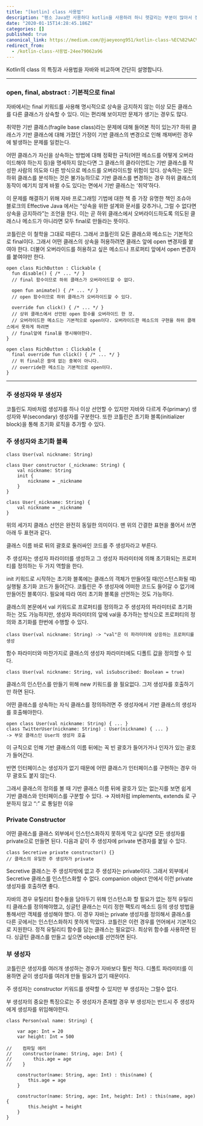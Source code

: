 ```yaml
---
title: "[kotlin] class 사용법"
description: "평소 Java만 사용하다 kotlin을 사용하려 하니 헷갈리는 부분이 많아서 정리해두려고한다."
date: "2020-01-15T14:28:45.186Z"
categories: []
published: true
canonical_link: https://medium.com/@jaeyeong951/kotlin-class-%EC%82%AC%EC%9A%A9%EB%B2%95-24ee79062a96
redirect_from:
  - /kotlin-class-사용법-24ee79062a96
---
```


Kotlin의 class 의 특징과 사용법을 자바와 비교하며 간단히 설명합니다.

---

### open, final, abstract : 기본적으로 final

자바에서는 final 키워드를 사용해 명시적으로 상속을 금지하지 않는 이상 모든 클래스를 다른 클래스가 상속할 수 있다. 이는 편리해 보이지만 문제가 생기는 경우도 많다.

취약한 기반 클래스(fragile base class)라는 문제에 대해 들어본 적이 있는가? 하위 클래스가 기반 클래스에 대해 가졌던 가정이 기반 클래스의 변경으로 인해 깨져버린 경우에 발생하는 문제를 일컫는다.

어떤 클래스가 자신을 상속하는 방법에 대해 정확한 규칙(어떤 메소드를 어떻게 오버라이드해야 하는지 등)을 명세하지 않는다면 그 클래스의 클라이언트는 기반 클래스를 작성한 사람의 의도와 다른 방식으로 메소드를 오버라이드할 위험이 있다. 상속하는 모든 하위 클래스를 분석하는 것은 불가능하므로 기반 클래스를 변경하는 경우 하위 클래스의 동작이 예기치 않게 바뀔 수도 있다는 면에서 기반 클래스는 ‘취약’하다.

이 문제를 해결하기 위해 자바 프로그래밍 기법에 대한 책 중 가장 유명한 책인 조슈아 블로크의 Effective Java 에서는 “상속을 위한 설계와 문서를 갖추거나, 그럴 수 없다면 상속을 금지하라”는 조언을 한다. 이는 곧 하위 클래스에서 오버라이드하도록 의도된 클래스나 메소드가 아니라면 모두 final로 만들라는 뜻이다.

코틀린은 이 철학을 그대로 따른다. 그래서 코틀린의 모든 클래스와 메소드는 기본적으로 final이다. 그래서 어떤 클래스의 상속을 허용하려면 클래스 앞에 open 변경자를 붙여야 한다. 더불어 오버라이드를 허용하고 싶은 메소드나 프로퍼티 앞에서 open 변경자를 붙여야만 한다.

```
open class RichButton : Clickable {
  fun disable() { /* ... */ } 
  // final 함수이므로 하위 클래스가 오버라이드할 수 없다.

  open fun animate() { /* ... */ } 
  // open 함수이므로 하위 클래스가 오버라이드할 수 있다.

  override fun click() { /* ... */ } 
  // 상위 클래스에서 선언된 open 함수를 오버라이드 한 것. 
  // 오버라이드한 메소드는 기본적으로 open이다. 오버라이드한 메소드의 구현을 하위 클래스에서 못하게 하려면 
  // final앞에 final을 명시해야한다.
}

open class RichButton : Clickable {
  final override fun click() { /* ... */ } 
  // 위 final은 쓸데 없는 중복이 아니다.
  // override한 메소드는 기본적으로 open이다.
}
```

---

### 주 생성자와 부 생성자

코틀린도 자바처럼 생성자를 하나 이상 선언할 수 있지만 자바와 다르게 주(primary) 생성자와 부(secondary) 생성자를 구분한다. 또한 코틀린은 초기화 블록(initializer block)을 통해 초기화 로직을 추가할 수 있다.

### 주 생성자와 초기화 블록

```
class User(val nickname: String)

class User constructor (_nickname: String) {
	val nickname: String
	init {
		nickname = _nickname
	}
}

class User(_nickname: String) {
	val nickname = _nickname
}
```

위의 세가지 클래스 선언은 완전히 동일한 의미이다. 맨 위의 간결한 표현을 풀어서 쓰면 아래 두 표현과 같다.

클래스 이름 바로 뒤의 괄호로 둘러싸인 코드를 주 생성자라고 부른다.

주 생성자는 생성자 파라미터를 생성하고 그 생성자 파라미터에 의해 초기화되는 프로퍼티를 정의하는 두 가지 역할을 한다.

init 키워드로 시작하는 초기화 블록에는 클래스의 객체가 만들어질 때(인스턴스화될 때) 실행될 초기화 코드가 들어간다. 코틀린은 주 생성자에 어떠한 코드도 들어갈 수 없기에 만들어진 블록이다. 필요에 따라 여러 초기화 블록을 선언하는 것도 가능하다.

클래스의 본문에서 val 키워드로 프로퍼티를 정의하고 주 생성자의 파라미터로 초기화하는 것도 가능하지만, 생성자 파라미터의 앞에 val을 추가하는 방식으로 프로퍼티의 정의와 초기화를 한번에 수행할 수 있다.

```
class User(val nickname: String) -> "val"은 이 파라미터에 상응하는 프로퍼티를 생성
```

함수 파라미터와 마찬가지로 클래스의 생성자 파라미터에도 디폴트 값을 정의할 수 있다.

```
class User(val nickname: String, val isSubscribed: Boolean = true)
```

클래스의 인스턴스를 만들기 위해 new 키워드를 쓸 필요없다. 그저 생성자를 호출하기만 하면 된다.

어떤 클래스를 상속하는 자식 클래스를 정의하려면 주 생성자에서 기반 클래스의 생성자를 호출해야한다.

```
open class User(val nickname: String) { ... }
class TwitterUser(nickname: String) : User(nickname) { ... } 
-> 부모 클래스인 User의 생성자 호출
```

이 규칙으로 인해 기반 클래스의 이름 뒤에는 꼭 빈 괄호가 들어가거나 인자가 있는 괄호가 들어간다.

반면 인터페이스는 생성자가 없기 때문에 어떤 클래스가 인터페이스를 구현하는 경우 아무 괄호도 붙지 않는다.

그래서 클래스의 정의를 볼 때 기반 클래스 이름 뒤에 괄호가 있는 없는지를 보면 쉽게 기반 클래스와 인터페이스를 구분할 수 있다. → 자바처럼 implements, extends 로 구분하지 않고 “:” 로 통일한 이유

### Private Constructor

어떤 클래스를 클래스 외부에서 인스턴스화하지 못하게 막고 싶다면 모든 생성자를 private으로 만들면 된다. 다음과 같이 주 생성자에 private 변경자를 붙일 수 있다.

```
class Secretive private constructor() {}
// 클래스의 유일한 주 생성자가 private
```

Secretive 클래스는 주 생성자밖에 없고 주 생성자는 private이다. 그래서 외부에서 Secretive 클래스를 인스턴스화할 수 없다. companion object 안에서 이런 private 생성자를 호출하면 좋다.

자바의 경우 유틸리티 함수들을 담아두기 위해 인스턴스화 할 필요가 없는 정적 유틸리티 클래스를 정의해야했고, 싱글턴 클래스는 미리 정한 팩토리 메소드 등의 생성 방법을 통해서만 객체를 생성해야 했다. 이 경우 자바는 private 생성자를 정의해서 클래스를 다른 곳에서는 인스턴스화하지 못하게 막았다. 코틀린은 이런 경우를 언어에서 기본적으로 지원한다. 정적 유틸리티 함수를 담는 클래스는 필요없다. 최상위 함수를 사용하면 된다. 싱글턴 클래스를 만들고 싶으면 object를 선언하면 된다.

### 부 생성자

코틀린은 생성자를 여러개 생성하는 경우가 자바보다 훨씬 적다. 디폴트 파라미터를 이용하면 굳이 생성자를 여러개 만들 필요가 없기 때문이다.

주 생성자는 constructor 키워드를 생략할 수 있지만 부 생성자는 그럴수 없다.

부 생성자의 중요한 특징으로는 주 생성자가 존재할 경우 부 생성자는 반드시 주 생성자에게 생성자를 위임해야한다.

```
class Person(val name: String) {

    var age: Int = 20
    var height: Int = 500

//    컴파일 에러
//    constructor(name: String, age: Int) {
//        this.age = age
//    }

    constructor(name: String, age: Int) : this(name) {
        this.age = age
    }

    constructor(name: String, age: Int, height: Int) : this(name, age) {
        this.height = height
    }
}
```
